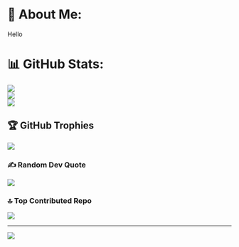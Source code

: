 # 💫 About Me:
Hello<br>

# 📊 GitHub Stats:
![](https://github-readme-stats.vercel.app/api?username=GMohnish11&theme=solarized-dark&hide_border=false&include_all_commits=false&count_private=false)<br/>
![](https://nirzak-streak-stats.vercel.app/?user=GMohnish11&theme=solarized-dark&hide_border=false)<br/>
![](https://github-readme-stats.vercel.app/api/top-langs/?username=GMohnish11&theme=solarized-dark&hide_border=false&include_all_commits=false&count_private=false&layout=compact)

## 🏆 GitHub Trophies
![](https://github-profile-trophy.vercel.app/?username=GMohnish11&theme=radical&no-frame=false&no-bg=true&margin-w=4)

### ✍️ Random Dev Quote
![](https://quotes-github-readme.vercel.app/api?type=horizontal&theme=radical)

### 🔝 Top Contributed Repo
![](https://github-contributor-stats.vercel.app/api?username=GMohnish11&limit=5&theme=dark&combine_all_yearly_contributions=true)

---
[![](https://visitcount.itsvg.in/api?id=GMohnish11&icon=0&color=0)](https://visitcount.itsvg.in)

<!-- Proudly created with GPRM ( https://gprm.itsvg.in ) -->
